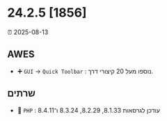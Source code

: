 # 24.2.5 [1856]

⏰ 2025-08-13

## AWES
- ➕ `GUI` -> `Quick Toolbar` : נוספו מעל 20 קיצורי דרך.

## שרתים
- 🔄 `PHP` : עודכן לגרסאות 8.1.33, 8.2.29, 8.3.24 ו־8.4.11
